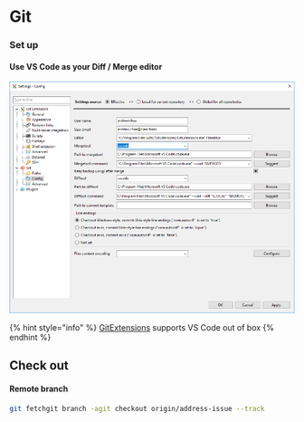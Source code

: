 # Git

### Set up

#### Use VS Code as your Diff / Merge editor

![](.gitbook/assets/image%20%2814%29.png)

{% hint style="info" %}
[GitExtensions](https://github.com/gitextensions/gitextensions) supports VS Code out of box
{% endhint %}

## Check out

#### Remote branch

```bash
git fetchgit branch -agit checkout origin/address-issue --track
```

